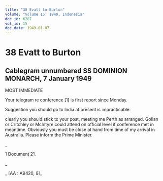 ```yaml
---
title: "38 Evatt to Burton"
volume: "Volume 15: 1949, Indonesia"
doc_id: 6207
vol_id: 15
doc_date: 1949-01-07
---
```


# 38 Evatt to Burton

## Cablegram unnumbered SS DOMINION MONARCH, 7 January 1949

MOST IMMEDIATE

Your telegram re conference [1] is first report since Monday.

Suggestion you should go to India at present is impracticable:

clearly you should stick to your post, meeting me Perth as arranged. Gollan or Critchley or McIntyre could attend on official level if conference met in meantime. Obviously you must be close at hand from time of my arrival in Australia. Please inform the Prime Minister.

_

1 Document 21.

_

_ [AA : A9420, 6]_
